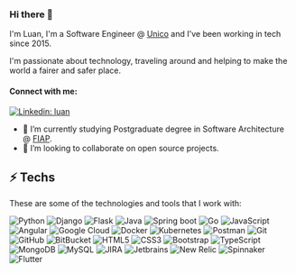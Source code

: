 ### Hi there 👋

I'm Luan, I'm a Software Engineer @ [Unico](https://github.com/acesso-io) and I've been working in tech since 2015.

I'm passionate about technology, traveling around and helping to make the world a fairer and safer place.

#### Connect with me:

[![Linkedin: luan](https://img.shields.io/badge/-Linkedin-blue?style=flat-square&logo=Linkedin&logoColor=white&link=https://www.linkedin.com/in/oluan/)](https://www.linkedin.com/in/oluan/)

- 🌱 I’m currently studying Postgraduate degree in Software Architecture @ [FIAP](https://github.com/fiap).
- 🤝 I’m looking to collaborate on open source projects.

## ⚡️ Techs
These are some of the technologies and tools that I work with:

![Python](https://img.shields.io/badge/-Python-3776AB?style=flat-square&logo=python&logoColor=white)
![Django](https://img.shields.io/badge/-Django-092E20?style=flat-square&logo=django&logoColor=white)
![Flask](https://img.shields.io/badge/-Flask-black?style=flat-square&logo=flask&logoColor=white)
![Java](https://img.shields.io/badge/-Java-007396?style=flat-square&logo=java)
![Spring boot](https://img.shields.io/badge/-Springboot-6DB33F?style=flat-square&logo=springboot&logoColor=white)
![Go](https://img.shields.io/badge/-Golang-00ADD8?style=flat-square&logo=go&logoColor=white)
![JavaScript](https://img.shields.io/badge/-JavaScript-black?style=flat-square&logo=javascript)
![Angular](https://img.shields.io/badge/-Angular-DD0031?style=flat-square&logo=angular)
![Google Cloud](https://img.shields.io/badge/Google%20Cloud-4285F4?style=flat-square&logo=google-cloud&logoColor=white)
![Docker](https://img.shields.io/badge/-Docker-2496ED?style=flat-square&logo=docker&logoColor=white)
![Kubernetes](https://img.shields.io/badge/-Kubernetes-326CE5?style=flat-square&logo=kubernetes&logoColor=white)
![Postman](https://img.shields.io/badge/-Postman-FF6C37?style=flat-square&logo=postman&logoColor=white)
![Git](https://img.shields.io/badge/-Git-black?style=flat-square&logo=git)
![GitHub](https://img.shields.io/badge/-GitHub-181717?style=flat-square&logo=github)
![BitBucket](https://img.shields.io/badge/-BitBucket-darkblue?style=flat-square&logo=bitbucket)
![HTML5](https://img.shields.io/badge/-HTML5-E34F26?style=flat-square&logo=html5&logoColor=white)
![CSS3](https://img.shields.io/badge/-CSS3-1572B6?style=flat-square&logo=css3)
![Bootstrap](https://img.shields.io/badge/-Bootstrap-563D7C?style=flat-square&logo=bootstrap)
![TypeScript](https://img.shields.io/badge/-TypeScript-3178C6?style=flat-square&logo=typescript&logoColor=white)
![MongoDB](https://img.shields.io/badge/-MongoDB-black?style=flat-square&logo=mongodb)
![MySQL](https://img.shields.io/badge/-MySQL-4479A1?style=flat-square&logo=mysql&logoColor=white)
![JIRA](https://img.shields.io/badge/-JIRA-0052CC?style=flat-square&logo=jira)
![Jetbrains](https://img.shields.io/badge/-JetBrains-black?style=flat-square&logo=jetbrains&logoColor=white)
![New Relic](https://img.shields.io/badge/-New_Relic-008C99?style=flat-square&logo=newrelic&logoColor=white)
![Spinnaker](https://img.shields.io/badge/-Spinnaker-139BB4?style=flat-square&logo=spinnaker&logoColor=white)
![Flutter](https://img.shields.io/badge/-Flutter-02569B?style=flat-square&logo=flutter&logoColor=white)
